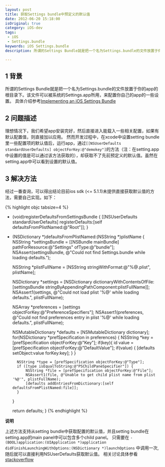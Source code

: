 ```yaml
---
layout: post
title: 获取Settings bundle中预定义的默认值
date: 2012-06-20 15:18:00
isOriginal: true
category: iOS-dev
tags:
 - iOS
 - Settings.bundle
keywords: iOS Settings.bundle
description: 所谓的Settings Bundle就是把一个名为Settings.bundle的文件放置于你的app的根目录下。该文件可以被系统的Settings.app所用，来配置你自己的app的一些设置。

---
```



## 1 背景 ##

所谓的Settings Bundle就是把一个名为Settings.bundle的文件放置于你的app的根目录下。该文件可以被系统的Settings.app所用，来配置你自己的app的一些设置。
具体介绍参考[Implementing an iOS Settings Bundle](http://developer.apple.com/library/ios/#DOCUMENTATION/Cocoa/Conceptual/UserDefaults/Preferences/Preferences.html#//apple_ref/doc/uid/10000059i-CH6-SW5)

## 2 问题描述 ##

理想情况下，我们希望app安装完好，然后直接进入能载入一些相关配置，如果有默认配置值，则直接加以应用。
然而开发过程中，在xcode中设置setting bundle里一些配置项的默认值后，运行app，通过`[[NSUserDefaults standardUserDefaults] objectForKey:@"demokey"]`的方法（注：在setting.app中设置的值是可以通过该方法获取的），却获取不了先前预定义的默认值。虽然在setting.app中可以看到设置的默认值。

## 3 解决方法 ##

经过一番查询，可以得出结论目前ios sdk (<= 5.1.1)未提供直接获取默认值的方法，需要自己实现。如下：

{% highlight objc tabsize=4 %}
- (void)registerDefaultsFromSettingsBundle {
    [[NSUserDefaults standardUserDefaults] registerDefaults:[self defaultsFromPlistNamed:@"Root"]];
}

- (NSDictionary *)defaultsFromPlistNamed:(NSString *)plistName {
    NSString *settingsBundle = [[NSBundle mainBundle] pathForResource:@"Settings" ofType:@"bundle"];
    NSAssert(settingsBundle, @"Could not find Settings.bundle while loading defaults.");

    NSString *plistFullName = [NSString stringWithFormat:@"%@.plist", plistName];

    NSDictionary *settings = [NSDictionary dictionaryWithContentsOfFile:[settingsBundle stringByAppendingPathComponent:plistFullName]];
    NSAssert1(settings, @"Could not load plist '%@' while loading defaults.", plistFullName);

    NSArray *preferences = [settings objectForKey:@"PreferenceSpecifiers"];
    NSAssert1(preferences, @"Could not find preferences entry in plist '%@' while loading defaults.", plistFullName);

    NSMutableDictionary *defaults = [NSMutableDictionary dictionary];
    for(NSDictionary *prefSpecification in preferences) {
        NSString *key = [prefSpecification objectForKey:@"Key"];
		if(key){
			id value = [prefSpecification objectForKey:@"DefaultValue"];
			if(value) {
				[defaults setObject:value forKey:key];
			} 
		}

        NSString *type = [prefSpecification objectForKey:@"Type"];
        if ([type isEqualToString:@"PSChildPaneSpecifier"]) {
            NSString *file = [prefSpecification objectForKey:@"File"];
            NSAssert1(file, @"Unable to get child plist name from plist '%@'", plistFullName);
            [defaults addEntriesFromDictionary:[self defaultsFromPlistNamed:file]];
        }

    }

    return defaults;
}
{% endhighlight %}

**说明**

上述方法支持从setting bundle中获取配置的默认值，并且setting bundle在setting.app的main panel中可以包含多个child panel。
只需要在
`- (BOOL)application:(UIApplication *)application didFinishLaunchingWithOptions:(NSDictionary *)launchOptions`
中调用一次,随后就可以直接利用NSUserDefaults获取默认值。
相关讨论具体参看[stackoverflow](http://stackoverflow.com/questions/510216/can-you-make-the-settings-in-settings-bundle-default-even-if-you-dont-open-the)
